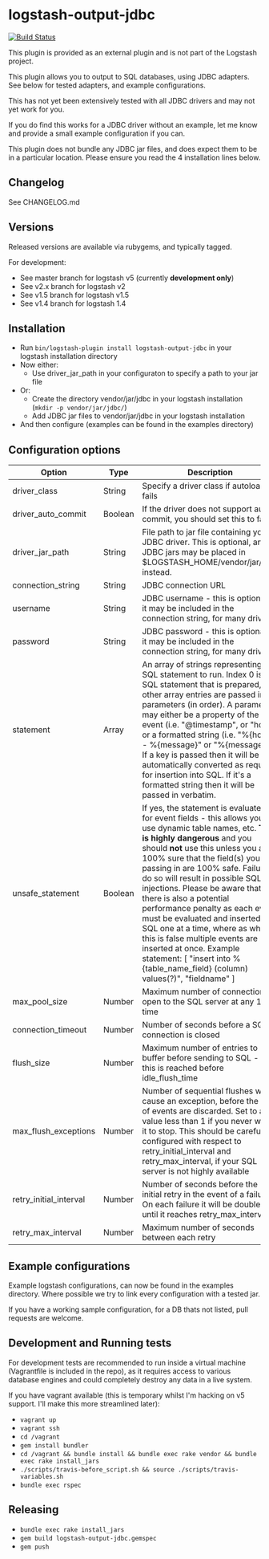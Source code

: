 # logstash-output-jdbc 

[![Build Status](https://travis-ci.org/theangryangel/logstash-output-jdbc.svg?branch=master)](https://travis-ci.org/theangryangel/logstash-output-jdbc)

This plugin is provided as an external plugin and is not part of the Logstash project.

This plugin allows you to output to SQL databases, using JDBC adapters.
See below for tested adapters, and example configurations.

This has not yet been extensively tested with all JDBC drivers and may not yet work for you.

If you do find this works for a JDBC driver without an example, let me know and provide a small example configuration if you can.

This plugin does not bundle any JDBC jar files, and does expect them to be in a
particular location. Please ensure you read the 4 installation lines below.

## Changelog
See CHANGELOG.md

## Versions
Released versions are available via rubygems, and typically tagged.

For development:
  - See master branch for logstash v5 (currently **development only**)
  - See v2.x branch for logstash v2
  - See v1.5 branch for logstash v1.5 
  - See v1.4 branch for logstash 1.4

## Installation
  - Run `bin/logstash-plugin install logstash-output-jdbc` in your logstash installation directory
  - Now either:
    - Use driver_jar_path in your configuraton to specify a path to your jar file
  - Or:
    - Create the directory vendor/jar/jdbc in your logstash installation (`mkdir -p vendor/jar/jdbc/`)
    - Add JDBC jar files to vendor/jar/jdbc in your logstash installation
  - And then configure (examples can be found in the examples directory)

## Configuration options

| Option | Type | Description | Required? | Default |
| ------ | ---- | ----------- | --------- | ------- |
| driver_class | String | Specify a driver class if autoloading fails | No | |
| driver_auto_commit | Boolean | If the driver does not support auto commit, you should set this to false | No | True |
| driver_jar_path | String | File path to jar file containing your JDBC driver. This is optional, and all JDBC jars may be placed in $LOGSTASH_HOME/vendor/jar/jdbc instead. | No | |
| connection_string | String | JDBC connection URL | Yes | |
| username | String | JDBC username - this is optional as it may be included in the connection string, for many drivers | No | |
| password | String | JDBC password - this is optional as it may be included in the connection string, for many drivers | No | |
| statement | Array | An array of strings representing the SQL statement to run. Index 0 is the SQL statement that is prepared, all other array entries are passed in as parameters (in order). A parameter may either be a property of the event (i.e. "@timestamp", or "host") or a formatted string (i.e. "%{host} - %{message}" or "%{message}"). If a key is passed then it will be automatically converted as required for insertion into SQL. If it's a formatted string then it will be passed in verbatim. | Yes |  |
| unsafe_statement | Boolean | If yes, the statement is evaluated for event fields - this allows you to use dynamic table names, etc. **This is highly dangerous** and you should **not** use this unless you are 100% sure that the field(s) you are passing in are 100% safe. Failure to do so will result in possible SQL injections. Please be aware that there is also a potential performance penalty as each event must be evaluated and inserted into SQL one at a time, where as when this is false multiple events are inserted at once. Example statement: [ "insert into %{table_name_field} (column) values(?)", "fieldname" ] | No | False |
| max_pool_size | Number | Maximum number of connections to open to the SQL server at any 1 time | No | 5 |
| connection_timeout | Number | Number of seconds before a SQL connection is closed | No | 2800 |
| flush_size | Number | Maximum number of entries to buffer before sending to SQL - if this is reached before idle_flush_time | No | 1000 |
| max_flush_exceptions | Number | Number of sequential flushes which cause an exception, before the set of events are discarded. Set to a value less than 1 if you never want it to stop. This should be carefully configured with respect to retry_initial_interval and retry_max_interval, if your SQL server is not highly available | No | 10 |
| retry_initial_interval | Number | Number of seconds before the initial retry in the event of a failure. On each failure it will be doubled until it reaches retry_max_interval | No | 2 |
| retry_max_interval | Number | Maximum number of seconds between each retry | No | 128 |

## Example configurations
Example logstash configurations, can now be found in the examples directory. Where possible we try to link every configuration with a tested jar.

If you have a working sample configuration, for a DB thats not listed, pull requests are welcome.

## Development and Running tests
For development tests are recommended to run inside a virtual machine (Vagrantfile is included in the repo), as it requires
access to various database engines and could completely destroy any data in a live system.

If you have vagrant available (this is temporary whilst I'm hacking on v5 support. I'll make this more streamlined later):
  - `vagrant up`
  - `vagrant ssh`
  - `cd /vagrant`
  - `gem install bundler`
  - `cd /vagrant && bundle install && bundle exec rake vendor && bundle exec rake install_jars`
  - `./scripts/travis-before_script.sh && source ./scripts/travis-variables.sh`
  - `bundle exec rspec`

## Releasing
  - `bundle exec rake install_jars`
  - `gem build logstash-output-jdbc.gemspec`
  - `gem push`
